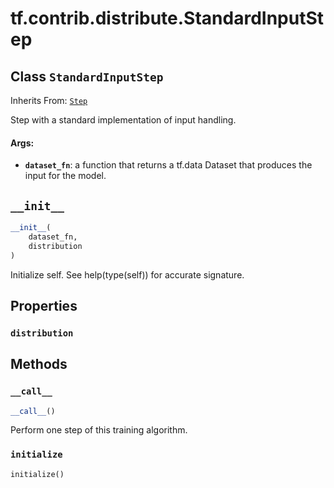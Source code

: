 <div itemscope itemtype="http://developers.google.com/ReferenceObject">
<meta itemprop="name" content="tf.contrib.distribute.StandardInputStep" />
<meta itemprop="path" content="Stable" />
<meta itemprop="property" content="distribution"/>
<meta itemprop="property" content="__call__"/>
<meta itemprop="property" content="__init__"/>
<meta itemprop="property" content="initialize"/>
</div>

# tf.contrib.distribute.StandardInputStep

## Class `StandardInputStep`

Inherits From: [`Step`](../../../tf/contrib/distribute/Step.md)

Step with a standard implementation of input handling.

#### Args:

* <b>`dataset_fn`</b>: a function that returns a tf.data Dataset that produces the
    input for the model.

<h2 id="__init__"><code>__init__</code></h2>

``` python
__init__(
    dataset_fn,
    distribution
)
```

Initialize self.  See help(type(self)) for accurate signature.



## Properties

<h3 id="distribution"><code>distribution</code></h3>





## Methods

<h3 id="__call__"><code>__call__</code></h3>

``` python
__call__()
```

Perform one step of this training algorithm.

<h3 id="initialize"><code>initialize</code></h3>

``` python
initialize()
```





